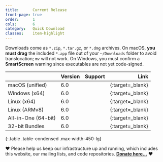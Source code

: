 ```yaml
---
title:      Current Release
front-page: true
order:      1
cols:       6
category:   Quick Download
classes:    item-highlight
---
```

Downloads come as `*.zip`, `*.tar.gz`, or `*.dmg` archives.
On macOS, **you must drag** the included `*.app` file out of your `~/Downloads` folder to avoid translocation; `mv` will not work.
On Windows, you must confirm a **SmartScreen** warning since executables are not yet code-signed.

|            | Version   | Support   | Link   |
| ---------- |:--------- |:--------- | ------:|
| macOS (unified)         | 6.0 | <i class="fa fa-apple"></i>   | [<i class="fa fa-download"></i>][mac]{:target=_blank} |
| Windows (x64)       | 6.0 | <i class="fa fa-windows"></i> | [<i class="fa fa-download"></i>][win]{:target=_blank} |
| Linux (x64)         | 6.0 | <i class="fa fa-linux"></i>   | [<i class="fa fa-download"></i>][lin]{:target=_blank} |
| Linux (ARMv8)       | 6.0 | <i class="fa fa-linux"></i>   | [<i class="fa fa-download"></i>][arm]{:target=_blank} |
| All-in-One (64-bit) | 6.0 | <i class="fa fa-windows"></i> <i class="fa fa-apple"></i> <i class="fa fa-linux"></i> | [<i class="fa fa-download"></i>][all]{:target=_blank} |
| 32-bit Bundles      | 6.0 | <i class="fa fa-windows"></i> <i class="fa fa-linux"></i> | [<i class="fa fa-external-link"></i>][32]{:target=_blank} |
{:.table .table-condensed .max-width-450-lg}

<span>❤️</span> Please help us keep our infrastructure up and running, which includes this website, our mailing lists, and code repositories. <b><a href="#" class="donate-button">Donate here...</a></b> <span>❤️</span>

[mac]: https://files.squeak.org/6.0/Squeak6.0-22148-64bit/Squeak6.0-22148-64bit-202312181441-macOS.dmg
[win]: https://files.squeak.org/6.0/Squeak6.0-22148-64bit/Squeak6.0-22148-64bit-202312181441-Windows-x64.zip
[lin]: https://files.squeak.org/6.0/Squeak6.0-22148-64bit/Squeak6.0-22148-64bit-202312181441-Linux-x64.tar.gz
[arm]: https://files.squeak.org/6.0/Squeak6.0-22148-64bit/Squeak6.0-22148-64bit-202312181441-Linux-ARMv8.tar.gz
[all]: https://files.squeak.org/6.0/Squeak6.0-22148-64bit/Squeak6.0-22148-64bit-All-in-One.zip
[32]: https://files.squeak.org/6.0/Squeak6.0-22148-32bit/

